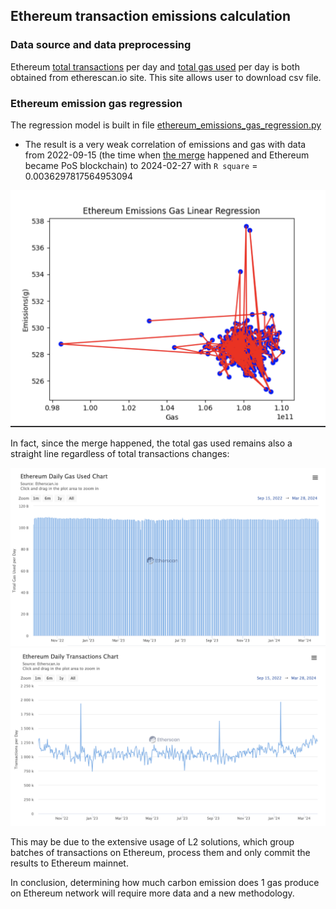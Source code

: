 ## Ethereum transaction emissions calculation

### Data source and data preprocessing
Ethereum [total transactions](https://etherscan.io/chart/tx) per day and [total gas used](https://etherscan.io/chart/gasused) per day
is both obtained from etherescan.io site. This site allows user to download csv file.


### Ethereum emission gas regression
The regression model is built in file [ethereum_emissions_gas_regression.py](ethereum_emissions_gas_regression.py)
- The result is a very weak correlation of emissions and gas with data from
  2022-09-15 (the time when [the merge](https://ethereum.org/en/roadmap/merge/) happened and Ethereum became PoS blockchain) to 2024-02-27 with `R square` = 0.0036297817564953094

![Ethereum Emissions Gas Regression](img/ethereum_emissions_gas_linear_regression.png)

In fact, since the merge happened, the total gas used remains also a straight line
regardless of total transactions changes:

![Ethereum Gas](img/ethereum_gas_used_after_the_merge.png)
![Ethereum Transactions](img/ethereum_total_transactions_used_after_the_merge.png)

This may be due to the extensive usage of L2 solutions, which group batches of transactions
on Ethereum, process them and only commit the results to Ethereum mainnet.

In conclusion, determining how much carbon emission does 1 gas produce on Ethereum
network will require more data and a new methodology.



